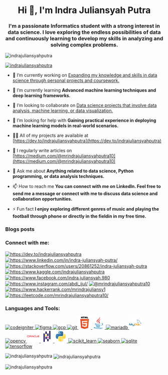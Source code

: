 <h1 align="center">Hi 👋, I'm Indra Juliansyah Putra</h1>
<h3 align="center">I'm a passionate Informatics student with a strong interest in data science. I love exploring the endless possibilities of data and continuously learning to develop my skills in analyzing and solving complex problems.</h3>

<p align="left"> <img src="https://komarev.com/ghpvc/?username=indrajuliansyahputra&label=Profile%20views&color=0e75b6&style=flat" alt="indrajuliansyahputra" /> </p>

<p align="left"> <a href="https://github.com/ryo-ma/github-profile-trophy"><img src="https://github-profile-trophy.vercel.app/?username=indrajuliansyahputra" alt="indrajuliansyahputra" /></a> </p>

- 🔭 I’m currently working on [Expanding my knowledge and skills in data science through personal projects and coursework.](https://github.com/indraJuliansyahPutra/Laptop-Price)

- 🌱 I’m currently learning **Advanced machine learning techniques and deep learning frameworks.**

- 👯 I’m looking to collaborate on [Data science projects that involve data analysis, machine learning, or data visualization.](https://github.com/indraJuliansyahPutra/Hand-Gesture-Detection)

- 🤝 I’m looking for help with **Gaining practical experience in deploying machine learning models in real-world scenarios.**

- 👨‍💻 All of my projects are available at [https://dev.to/indrajuliansyahputra](https://dev.to/indrajuliansyahputra)

- 📝 I regularly write articles on [https://medium.com/@mrindrajuliansyahputra10](https://medium.com/@mrindrajuliansyahputra10)

- 💬 Ask me about **Anything related to data science, Python programming, or data analysis techniques.**

- 📫 How to reach me **You can connect with me on LinkedIn. Feel free to send me a message or connect with me to discuss data science and collaboration opportunities.**

- ⚡ Fun fact **I enjoy exploring different genres of music and playing the football through phone or directly in the fieldin in my free time.**

### Blogs posts
<!-- BLOG-POST-LIST:START -->
<!-- BLOG-POST-LIST:END -->

<h3 align="left">Connect with me:</h3>
<p align="left">
<a href="https://dev.to/https://dev.to/indrajuliansyahputra" target="blank"><img align="center" src="https://raw.githubusercontent.com/rahuldkjain/github-profile-readme-generator/master/src/images/icons/Social/devto.svg" alt="https://dev.to/indrajuliansyahputra" height="30" width="40" /></a>
<a href="https://linkedin.com/in/https://www.linkedin.com/in/indra-juliansyah-putra/" target="blank"><img align="center" src="https://raw.githubusercontent.com/rahuldkjain/github-profile-readme-generator/master/src/images/icons/Social/linked-in-alt.svg" alt="https://www.linkedin.com/in/indra-juliansyah-putra/" height="30" width="40" /></a>
<a href="https://stackoverflow.com/users/https://stackoverflow.com/users/20861252/indra-juliansyah-putra" target="blank"><img align="center" src="https://raw.githubusercontent.com/rahuldkjain/github-profile-readme-generator/master/src/images/icons/Social/stack-overflow.svg" alt="https://stackoverflow.com/users/20861252/indra-juliansyah-putra" height="30" width="40" /></a>
<a href="https://kaggle.com/https://www.kaggle.com/indrajuliansyahputra" target="blank"><img align="center" src="https://raw.githubusercontent.com/rahuldkjain/github-profile-readme-generator/master/src/images/icons/Social/kaggle.svg" alt="https://www.kaggle.com/indrajuliansyahputra" height="30" width="40" /></a>
<a href="https://fb.com/https://www.facebook.com/indra.juliansyah.980" target="blank"><img align="center" src="https://raw.githubusercontent.com/rahuldkjain/github-profile-readme-generator/master/src/images/icons/Social/facebook.svg" alt="https://www.facebook.com/indra.juliansyah.980" height="30" width="40" /></a>
<a href="https://instagram.com/https://www.instagram.com/abdi_ijul/" target="blank"><img align="center" src="https://raw.githubusercontent.com/rahuldkjain/github-profile-readme-generator/master/src/images/icons/Social/instagram.svg" alt="https://www.instagram.com/abdi_ijul/" height="30" width="40" /></a>
<a href="https://medium.com/@mrindrajuliansyahputra10" target="blank"><img align="center" src="https://raw.githubusercontent.com/rahuldkjain/github-profile-readme-generator/master/src/images/icons/Social/medium.svg" alt="@mrindrajuliansyahputra10" height="30" width="40" /></a>
<a href="https://www.hackerrank.com/https://www.hackerrank.com/mrindrajuliansy1" target="blank"><img align="center" src="https://raw.githubusercontent.com/rahuldkjain/github-profile-readme-generator/master/src/images/icons/Social/hackerrank.svg" alt="https://www.hackerrank.com/mrindrajuliansy1" height="30" width="40" /></a>
<a href="https://leetcode.com/mrindrajuliansyahputra10/" target="blank"><img align="center" src="https://raw.githubusercontent.com/rahuldkjain/github-profile-readme-generator/master/src/images/icons/Social/leet-code.svg" alt="https://leetcode.com/mrindrajuliansyahputra10/" height="30" width="40" /></a>
</p>

<h3 align="left">Languages and Tools:</h3>
<p align="left"> <a href="https://codeigniter.com" target="_blank" rel="noreferrer"> <img src="https://cdn.worldvectorlogo.com/logos/codeigniter.svg" alt="codeigniter" width="40" height="40"/> </a> <a href="https://www.figma.com/" target="_blank" rel="noreferrer"> <img src="https://www.vectorlogo.zone/logos/figma/figma-icon.svg" alt="figma" width="40" height="40"/> </a> <a href="https://cloud.google.com" target="_blank" rel="noreferrer"> <img src="https://www.vectorlogo.zone/logos/google_cloud/google_cloud-icon.svg" alt="gcp" width="40" height="40"/> </a> <a href="https://git-scm.com/" target="_blank" rel="noreferrer"> <img src="https://www.vectorlogo.zone/logos/git-scm/git-scm-icon.svg" alt="git" width="40" height="40"/> </a> <a href="https://www.w3.org/html/" target="_blank" rel="noreferrer"> <img src="https://raw.githubusercontent.com/devicons/devicon/master/icons/html5/html5-original-wordmark.svg" alt="html5" width="40" height="40"/> </a> <a href="https://www.java.com" target="_blank" rel="noreferrer"> <img src="https://raw.githubusercontent.com/devicons/devicon/master/icons/java/java-original.svg" alt="java" width="40" height="40"/> </a> <a href="https://mariadb.org/" target="_blank" rel="noreferrer"> <img src="https://www.vectorlogo.zone/logos/mariadb/mariadb-icon.svg" alt="mariadb" width="40" height="40"/> </a> <a href="https://www.mysql.com/" target="_blank" rel="noreferrer"> <img src="https://raw.githubusercontent.com/devicons/devicon/master/icons/mysql/mysql-original-wordmark.svg" alt="mysql" width="40" height="40"/> </a> <a href="https://opencv.org/" target="_blank" rel="noreferrer"> <img src="https://www.vectorlogo.zone/logos/opencv/opencv-icon.svg" alt="opencv" width="40" height="40"/> </a> <a href="https://www.oracle.com/" target="_blank" rel="noreferrer"> <img src="https://raw.githubusercontent.com/devicons/devicon/master/icons/oracle/oracle-original.svg" alt="oracle" width="40" height="40"/> </a> <a href="https://pandas.pydata.org/" target="_blank" rel="noreferrer"> <img src="https://raw.githubusercontent.com/devicons/devicon/2ae2a900d2f041da66e950e4d48052658d850630/icons/pandas/pandas-original.svg" alt="pandas" width="40" height="40"/> </a> <a href="https://www.python.org" target="_blank" rel="noreferrer"> <img src="https://raw.githubusercontent.com/devicons/devicon/master/icons/python/python-original.svg" alt="python" width="40" height="40"/> </a> <a href="https://scikit-learn.org/" target="_blank" rel="noreferrer"> <img src="https://upload.wikimedia.org/wikipedia/commons/0/05/Scikit_learn_logo_small.svg" alt="scikit_learn" width="40" height="40"/> </a> <a href="https://seaborn.pydata.org/" target="_blank" rel="noreferrer"> <img src="https://seaborn.pydata.org/_images/logo-mark-lightbg.svg" alt="seaborn" width="40" height="40"/> </a> <a href="https://www.sqlite.org/" target="_blank" rel="noreferrer"> <img src="https://www.vectorlogo.zone/logos/sqlite/sqlite-icon.svg" alt="sqlite" width="40" height="40"/> </a> <a href="https://www.tensorflow.org" target="_blank" rel="noreferrer"> <img src="https://www.vectorlogo.zone/logos/tensorflow/tensorflow-icon.svg" alt="tensorflow" width="40" height="40"/> </a> </p>

<p><img align="left" src="https://github-readme-stats.vercel.app/api/top-langs?username=indrajuliansyahputra&show_icons=true&locale=en&layout=compact" alt="indrajuliansyahputra" /></p>

<p>&nbsp;<img align="center" src="https://github-readme-stats.vercel.app/api?username=indrajuliansyahputra&show_icons=true&locale=en" alt="indrajuliansyahputra" /></p>

<p><img align="center" src="https://github-readme-streak-stats.herokuapp.com/?user=indrajuliansyahputra&" alt="indrajuliansyahputra" /></p>
